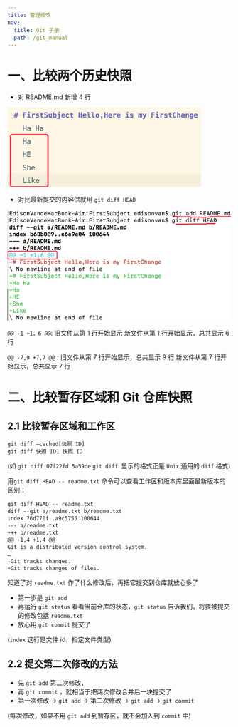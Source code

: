 ```yaml
---
title: 管理修改
nav:
  title: Git 手册
  path: /git_manual
---
```


# 一、比较两个历史快照

- 对 README.md 新增 4 行

![5-1](../../assets/5-1.png)

- 对比最新提交的内容供就用 `git diff HEAD`

![5-2](../../assets/5-2.png)

`@@ -1 +1，6 @@`:
旧文件从第 1 行开始显示
新文件从第 1 行开始显示，总共显示 6 行

`@@ -7,9 +7,7 @@` :
旧文件从第 7 行开始显示，总共显示 9 行
新文件从第 7 行开始显示，总共显示 7 行

# 二、比较暂存区域和 Git 仓库快照

## 2.1 比较暂存区域和工作区

```
git diff –cached[快照 ID]
git diff 快照 ID1 快照 ID
```

(如 `git diff 07f22fd 5a59de` `git diff `显示的格式正是 `Unix` 通用的 `diff` 格式)

用`git diff HEAD -- readme.txt` 命令可以查看工作区和版本库里面最新版本的区别：

```
git diff HEAD -- readme.txt
diff --git a/readme.txt b/readme.txt
index 76d770f..a9c5755 100644
--- a/readme.txt
+++ b/readme.txt
@@ -1,4 +1,4 @@
Git is a distributed version control system.
…
-Git tracks changes.
+Git tracks changes of files.
```

知道了对 `readme.txt` 作了什么修改后，再把它提交到仓库就放心多了

- 第一步是 `git add`
- 再运行 `git status` 看看当前仓库的状态，`git status` 告诉我们，将要被提交的修改包括 `readme.txt`
- 放心用 `git commit` 提交了

(`index` 这行是文件 id、指定文件类型)

## 2.2 提交第二次修改的方法

- 先 `git add` 第二次修改，
- 再 `git commit` ，就相当于把两次修改合并后一块提交了
- 第一次修改 -> `git add` -> 第二次修改 -> `git add` -> `git commit`

(每次修改，如果不用 `git add` 到暂存区，就不会加入到 `commit` 中)
